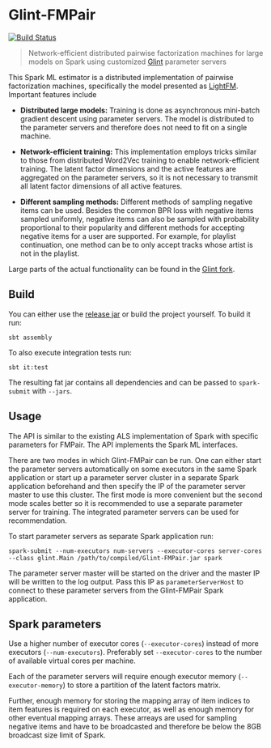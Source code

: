 # Glint-FMPair
[![Build Status](https://travis-ci.com/MGabr/glint-fmpair.svg)](https://travis-ci.com/MGabr/glint-fmpair)

> Network-efficient distributed pairwise factorization machines for large models on Spark
using customized [Glint](https://github.com/MGabr/glint) parameter servers

This Spark ML estimator is a distributed implementation of pairwise factorization machines,
specifically the model presented as [LightFM](https://github.com/lyst/lightfm). Important features include

* **Distributed large models:**
Training is done as asynchronous mini-batch gradient descent using parameter servers.
The model is distributed to the parameter servers
and therefore does not need to fit on a single machine.

* **Network-efficient training:**
This implementation employs tricks similar to those from distributed Word2Vec training to enable network-efficient training.
The latent factor dimensions and the active features are aggregated on the parameter servers,
so it is not necessary to transmit all latent factor dimensions of all active features.

* **Different sampling methods:**
Different methods of sampling negative items can be used.
Besides the common BPR loss with negative items sampled uniformly,
negative items can also be sampled with probability proportional to their popularity
and different methods for accepting negative items for a user are supported.
For example, for playlist continuation, one method can be to only accept tracks whose artist is not in the playlist.

Large parts of the actual functionality can be found in the [Glint fork](https://github.com/MGabr/glint).

## Build

You can either use the [release jar](https://github.com/MGabr/glint-fmpair/releases) or build the project yourself.
To build it run:

    sbt assembly
 
To also execute integration tests run:

    sbt it:test

The resulting fat jar contains all dependencies and can be passed to `spark-submit` with `--jars`.

## Usage

The API is similar to the existing ALS implementation of Spark
with specific parameters for FMPair. The API implements the Spark ML interfaces.

There are two modes in which Glint-FMPair can be run.
One can either start the parameter servers automatically on some executors in the same Spark application
or start up a parameter server cluster in a separate Spark application beforehand
and then specify the IP of the parameter server master to use this cluster.
The first mode is more convenient but the second mode scales better
so it is recommended to use a separate parameter server for training.
The integrated parameter servers can be used for recommendation.

To start parameter servers as separate Spark application run:

    spark-submit --num-executors num-servers --executor-cores server-cores --class glint.Main /path/to/compiled/Glint-FMPair.jar spark

The parameter server master will be started on the driver and the master IP will be written to the log output.
Pass this IP as `parameterServerHost` to connect to these parameter servers from the Glint-FMPair Spark application. 

## Spark parameters

Use a higher number of executor cores (`--executor-cores`) instead of more executors (`--num-executors`).
Preferably set `--executor-cores` to the number of available virtual cores per machine.

Each of the parameter servers will require enough executor memory (`--executor-memory`) to store 
a partition of the latent factors matrix.

Further, enough memory for storing the mapping array of item indices to item features is required on each executor,
as well as enough memory for other eventual mapping arrays.
These arreays are used for sampling negative items and have to be broadcasted and therefore be below the 8GB broadcast size limit of Spark.